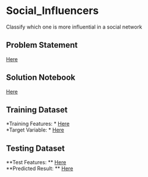 # Social_Influencers
Classify which one is more influential in a social network

## Problem Statement
[Here](https://github.com/sani29/Social_Influencers/blob/master/Problem%20Statement.pdf)

## Solution Notebook
[Here](https://github.com/sani29/Social_Influencers/blob/master/Social_Influence.ipynb)

## Training Dataset
*Training Features: * [Here](https://github.com/sani29/Social_Influencers/blob/master/Train_Data_X.csv) <br/>
*Target Variable: * [Here](https://github.com/sani29/Social_Influencers/blob/master/Train_Data_y.csv)

## Testing Dataset
**Test Features: ** [Here](https://github.com/sani29/Social_Influencers/blob/master/Test_Data_X.csv) <br/>
**Predicted Result: ** [Here](https://github.com/sani29/Social_Influencers/blob/master/Test_Data_y.csv)
